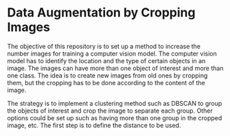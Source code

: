 <h1>Data Augmentation by Cropping Images</h1>

The objective of this repository is to set up a method to increase the number images for training a computer vision model. The computer vision model has to identify the location and the type of certain objects in an image. The images can have more than one object of interest and more than one class. The idea is to create new images from old ones by cropping them, but the cropping has to be done according to the content of the image.

The strategy is to implement a clustering method such as DBSCAN to group the objects of interest and crop the image to separate each group. Other options could be set up such as having more than one group in the cropped image, etc. The first step is to define the distance to be used.